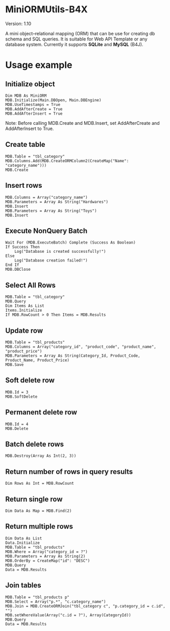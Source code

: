 # MiniORMUtils-B4X
Version: 1.10

A mini object–relational mapping (ORM) that can be use for creating db schema and SQL queries.
It is suitable for Web API Template or any database system.
Currently it supports **SQLite** and **MySQL** (B4J).

# Usage example

## Initialize object
```
Dim MDB As MiniORM
MDB.Initialize(Main.DBOpen, Main.DBEngine)
MDB.UseTimestamps = True
MDB.AddAfterCreate = True
MDB.AddAfterInsert = True
```
Note: Before calling MDB.Create and MDB.Insert, set AddAfterCreate and AddAfterInsert to True.

## Create table
```
MDB.Table = "tbl_category"
MDB.Columns.Add(MDB.CreateORMColumn2(CreateMap("Name": "category_name")))
MDB.Create
```

## Insert rows
```
MDB.Columns = Array("category_name")
MDB.Parameters = Array As String("Hardwares")
MDB.Insert
MDB.Parameters = Array As String("Toys")
MDB.Insert
```

## Execute NonQuery Batch
```
Wait For (MDB.ExecuteBatch) Complete (Success As Boolean)
If Success Then
    Log("Database is created successfully!")
Else
    Log("Database creation failed!")
End If
MDB.DBClose
```

## Select All Rows
```
MDB.Table = "tbl_category"
MDB.Query
Dim Items As List
Items.Initialize
If MDB.RowCount > 0 Then Items = MDB.Results
```

## Update row
```
MDB.Table = "tbl_products"
MDB.Columns = Array("category_id", "product_code", "product_name", "product_price")
MDB.Parameters = Array As String(Category_Id, Product_Code, Product_Name, Product_Price)
MDB.Save
```

## Soft delete row
```
MDB.Id = 3
MDB.SoftDelete
```

## Permanent delete row
```
MDB.Id = 4
MDB.Delete
```

## Batch delete rows
```
MDB.Destroy(Array As Int(2, 3))
```

## Return number of rows in query results
```
Dim Rows As Int = MDB.RowCount
```

## Return single row
```
Dim Data As Map = MDB.Find(2)
```

## Return multiple rows
```
Dim Data As List
Data.Initialize
MDB.Table = "tbl_products"
MDB.Where = Array("category_id = ?")
MDB.Parameters = Array As String(2)
MDB.OrderBy = CreateMap("id": "DESC")
MDB.Query
Data = MDB.Results
```

## Join tables
```
MDB.Table = "tbl_products p"
MDB.Select = Array("p.*", "c.category_name")
MDB.Join = MDB.CreateORMJoin("tbl_category c", "p.category_id = c.id", "")
MDB.setWhereValue(Array("c.id = ?"), Array(CategoryId))
MDB.Query
Data = MDB.Results
```
